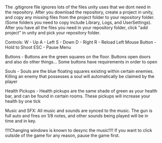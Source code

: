 The .gitignore file ignores lots of the files unity uses that we dont need in the repository. After you download the repository, create a project in unity, and copy any missing files from the project folder to your repository folder.
(Some folders you need to copy include Library, Logs, and UserSettings). After you have all the files you need in your repository folder, click "add project" in unity and pick your repository folder.

Controls: W - Up
          A - Left
          S - Down
          D - Right
	R - Reload
          Left Mouse Button - Hold to Shoot
          ESC - Pause Menu

Buttons - Buttons are the green squares on the floor.
Buttons open doors and also do other things... Some buttons
have requirements in order to open

Souls - Souls are the blue floating squares existing within
certain enemies. Killing an enemy that possesses a soul will
automatically be claimed by the player

Health Pickups - Health pickups are the same shade of green
as your health bar, and can be found in certain rooms.
These pickups will increase your health by one tick

Music and SFX: All music and sounds are synced to the music.
The gun is full auto and fires on 1/8 notes, and other sounds
being played will be in time and in key.

!!!!Changing windows is known to desync the music!!!!
If you want to click outside of the game for any reason,
pause the game first.
